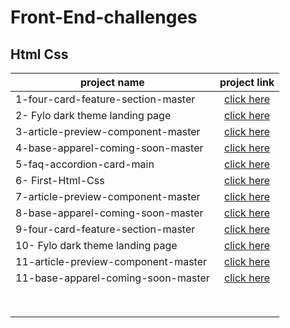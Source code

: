 # Front-End-challenges

## Html Css


|           project name           | project link  |
| -------------------------------  |:-------------:|
|1-four-card-feature-section-master| [click here](https://github.com/sarahmhd/Front-End-challenges/tree/main/four-card-feature-section-master)|
|2- Fylo dark theme landing page   | [click here](https://github.com/sarahmhd/Front-End-challenges/tree/main/fylo-dark-theme-landing-page-master)|
|3-article-preview-component-master| [click here](https://github.com/sarahmhd/Front-End-challenges/tree/main/article-preview-component-master)|
|4-base-apparel-coming-soon-master | [click here](https://github.com/sarahmhd/Front-End-challenges/tree/main/base-apparel-coming-soon-master)|
|5-faq-accordion-card-main         | [click here](https://github.com/sarahmhd/Front-End-challenges/tree/main/faq-accordion-card-main)|
|6- First-Html-Css                 | [click here](https://github.com/sarahmhd/Front-End-challenges/tree/main/First-Html-Css)|
|7-article-preview-component-master| [click here](https://github.com/sarahmhd/Front-End-challenges/tree/main/article-preview-component-master)|
|8-base-apparel-coming-soon-master | [click here](https://github.com/sarahmhd/Front-End-challenges/tree/main/base-apparel-coming-soon-master)|
|9-four-card-feature-section-master| [click here](https://github.com/sarahmhd/Front-End-challenges/tree/main/four-card-feature-section-master)|
|10- Fylo dark theme landing page   | [click here](https://github.com/sarahmhd/Front-End-challenges/tree/main/fylo-dark-theme-landing-page-master)|
|11-article-preview-component-master| [click here](https://github.com/sarahmhd/Front-End-challenges/tree/main/article-preview-component-master)|
|11-base-apparel-coming-soon-master | [click here](https://github.com/sarahmhd/Front-End-challenges/tree/main/base-apparel-coming-soon-master)|
|                                  |               |
|                                  |               |
|                                  |               |
|                                  |               |
|                                  |               |
|                                  |               |
|                                  |               |
|                                  |               |
